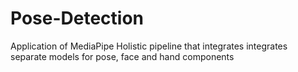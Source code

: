 # Pose-Detection
Application of MediaPipe Holistic pipeline that integrates integrates separate models for pose, face and hand components
